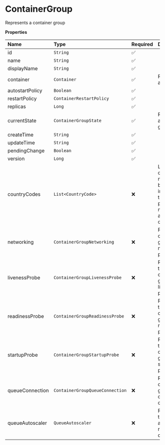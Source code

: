 # ContainerGroup

Represents a container group

**Properties**

| Name            | Type                            | Required | Description                                                                                     |
| :-------------- | :------------------------------ | :------- | :---------------------------------------------------------------------------------------------- |
| id              | `String`                        | ✅       |                                                                                                 |
| name            | `String`                        | ✅       |                                                                                                 |
| displayName     | `String`                        | ✅       |                                                                                                 |
| container       | `Container`                     | ✅       | Represents a container                                                                          |
| autostartPolicy | `Boolean`                       | ✅       |                                                                                                 |
| restartPolicy   | `ContainerRestartPolicy`        | ✅       |                                                                                                 |
| replicas        | `Long`                          | ✅       |                                                                                                 |
| currentState    | `ContainerGroupState`           | ✅       | Represents a container group state                                                              |
| createTime      | `String`                        | ✅       |                                                                                                 |
| updateTime      | `String`                        | ✅       |                                                                                                 |
| pendingChange   | `Boolean`                       | ✅       |                                                                                                 |
| version         | `Long`                          | ✅       |                                                                                                 |
| countryCodes    | `List<CountryCode>`             | ❌       | List of countries nodes must be located in. Remove this field to permit nodes from any country. |
| networking      | `ContainerGroupNetworking`      | ❌       | Represents container group networking parameters                                                |
| livenessProbe   | `ContainerGroupLivenessProbe`   | ❌       | Represents the container group liveness probe                                                   |
| readinessProbe  | `ContainerGroupReadinessProbe`  | ❌       | Represents the container group readiness probe                                                  |
| startupProbe    | `ContainerGroupStartupProbe`    | ❌       | Represents the container group startup probe                                                    |
| queueConnection | `ContainerGroupQueueConnection` | ❌       | Represents container group queue connection                                                     |
| queueAutoscaler | `QueueAutoscaler`               | ❌       | Represents the autoscaling rules for a queue                                                    |
